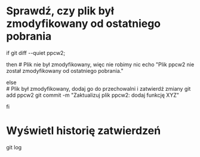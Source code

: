 # Sprawdź, czy plik był zmodyfikowany od ostatniego pobrania
if git diff --quiet ppcw2; 

then
    # Plik nie był zmodyfikowany, więc nie robimy nic
    echo "Plik ppcw2 nie został zmodyfikowany od ostatniego pobrania."

else    
    # Plik był zmodyfikowany, dodaj go do przechowalni i zatwierdź zmiany
    git add ppcw2
    git commit -m "Zaktualizuj plik ppcw2: dodaj funkcję XYZ"

fi
# Wyświetl historię zatwierdzeń
git log
